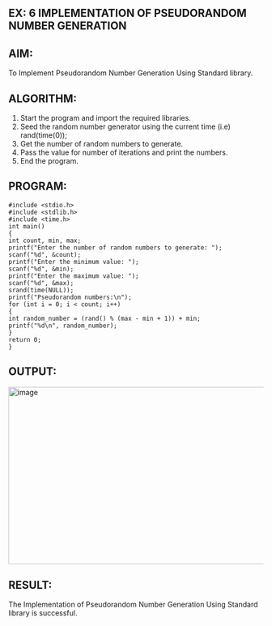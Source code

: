 ## EX: 6 IMPLEMENTATION OF PSEUDORANDOM NUMBER GENERATION 

## AIM:
To Implement Pseudorandom Number Generation Using Standard library.


## ALGORITHM:

1.	Start the program and import the required libraries.
2.	Seed the random number generator using the current time (i.e) rand(time(0));
3.	Get the number of random numbers to generate.
4.	Pass the value for number of iterations and print the numbers.
5.	End the program.


## PROGRAM:
```
#include <stdio.h>
#include <stdlib.h>
#include <time.h>
int main()
{
int count, min, max;
printf("Enter the number of random numbers to generate: ");
scanf("%d", &count);
printf("Enter the minimum value: ");
scanf("%d", &min);
printf("Enter the maximum value: ");
scanf("%d", &max);
srand(time(NULL));
printf("Pseudorandom numbers:\n");
for (int i = 0; i < count; i++)
{
int random_number = (rand() % (max - min + 1)) + min;
printf("%d\n", random_number);
}
return 0;
}
```
## OUTPUT:
<img width="848" height="350" alt="image" src="https://github.com/user-attachments/assets/820e0328-aad5-41e6-b328-2799b06af2ec" />

## RESULT:
The Implementation of Pseudorandom Number Generation Using Standard library is successful.
